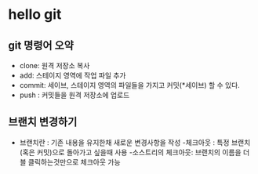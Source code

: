 # hello git
## git 명령어 오약
- clone: 원격 저장소 복사
- add: 스테이지 영역에 작업 파일 추가
- commit: 세이브, 스테이지 영역의 파일들을 가지고 커밋(*세이브) 할 수 있다.
- push : 커밋들을 원격 저장소에 업로드

## 브랜치 변경하기
- 브랜치란 : 기존 내용을 유지한채 새로운 변경사항을 작성
-체크아웃 : 특정 브랜치(혹은 커밋)으로 돌아가고 싶을때 사용
-소스트리의 체크아웃: 브랜치의 이름을 더블 클릭하는것만으로 체크아웃 가능